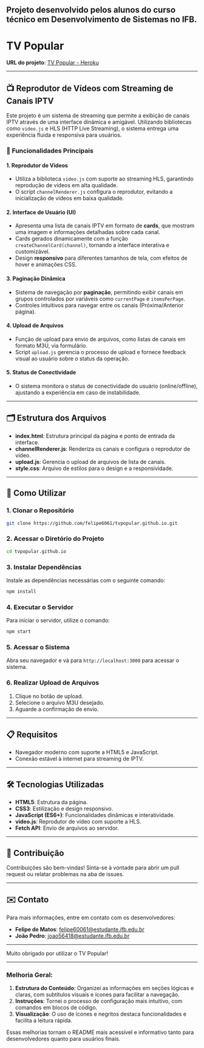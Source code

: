 Projeto desenvolvido pelos alunos do curso técnico em Desenvolvimento de Sistemas no IFB.
---

# TV Popular

**URL do projeto**: [TV Popular - Heroku](https://tvstremingpopular2-3861e9c6feb3.herokuapp.com/)

---

## 📺 Reprodutor de Vídeos com Streaming de Canais IPTV

Este projeto é um sistema de streaming que permite a exibição de canais IPTV através de uma interface dinâmica e amigável. Utilizando bibliotecas como `video.js` e HLS (HTTP Live Streaming), o sistema entrega uma experiência fluida e responsiva para usuários.

### 🚀 Funcionalidades Principais

#### 1. **Reprodutor de Vídeos**
- Utiliza a biblioteca `video.js` com suporte ao streaming HLS, garantindo reprodução de vídeos em alta qualidade.
- O script `channelRenderer.js` configura o reprodutor, evitando a inicialização de vídeos em baixa qualidade.

#### 2. **Interface de Usuário (UI)**
- Apresenta uma lista de canais IPTV em formato de **cards**, que mostram uma imagem e informações detalhadas sobre cada canal.
- Cards gerados dinamicamente com a função `createChannelCard(channel)`, tornando a interface interativa e customizável.
- Design **responsivo** para diferentes tamanhos de tela, com efeitos de hover e animações CSS.

#### 3. **Paginação Dinâmica**
- Sistema de navegação por **paginação**, permitindo exibir canais em grupos controlados por variáveis como `currentPage` e `itemsPerPage`.
- Controles intuitivos para navegar entre os canais (Próxima/Anterior página).

#### 4. **Upload de Arquivos**
- Função de upload para envio de arquivos, como listas de canais em formato M3U, via formulário.
- Script `upload.js` gerencia o processo de upload e fornece feedback visual ao usuário sobre o status da operação.

#### 5. **Status de Conectividade**
- O sistema monitora o status de conectividade do usuário (online/offline), ajustando a experiência em caso de instabilidade.

---

## 🗂️ Estrutura dos Arquivos

- **index.html**: Estrutura principal da página e ponto de entrada da interface.
- **channelRenderer.js**: Renderiza os canais e configura o reprodutor de vídeo.
- **upload.js**: Gerencia o upload de arquivos de lista de canais.
- **style.css**: Arquivo de estilos para o design e a responsividade.

---

## 📖 Como Utilizar

### 1. Clonar o Repositório

```bash
git clone https://github.com/felipe6061/tvpopular.github.io.git
```

### 2. Acessar o Diretório do Projeto

```bash
cd tvpopular.github.io
```

### 3. Instalar Dependências

Instale as dependências necessárias com o seguinte comando:

```bash
npm install
```

### 4. Executar o Servidor

Para iniciar o servidor, utilize o comando:

```bash
npm start
```

### 5. Acessar o Sistema

Abra seu navegador e vá para `http://localhost:3000` para acessar o sistema.

### 6. Realizar Upload de Arquivos

1. Clique no botão de upload.
2. Selecione o arquivo M3U desejado.
3. Aguarde a confirmação de envio.

---

## 📋 Requisitos

- Navegador moderno com suporte a HTML5 e JavaScript.
- Conexão estável à internet para streaming de IPTV.

---

## 🛠️ Tecnologias Utilizadas

- **HTML5**: Estrutura da página.
- **CSS3**: Estilização e design responsivo.
- **JavaScript (ES6+)**: Funcionalidades dinâmicas e interatividade.
- **video.js**: Reprodutor de vídeo com suporte a HLS.
- **Fetch API**: Envio de arquivos ao servidor.

---

## 👥 Contribuição

Contribuições são bem-vindas! Sinta-se à vontade para abrir um pull request ou relatar problemas na aba de issues.

---

## ✉️ Contato

Para mais informações, entre em contato com os desenvolvedores:

- **Felipe de Matos**: felipe60061@estudante.ifb.edu.br
- **João Pedro**: joao56418@estudante.ifb.edu.br

---

Muito obrigado por utilizar o TV Popular!

---

### Melhoria Geral:

1. **Estrutura do Conteúdo**: Organizei as informações em seções lógicas e claras, com subtítulos visuais e ícones para facilitar a navegação.
2. **Instruções**: Tornei o processo de configuração mais intuitivo, com comandos em blocos de código.
3. **Visualização**: O uso de ícones e negritos destaca funcionalidades e facilita a leitura rápida.

Essas melhorias tornam o README mais acessível e informativo tanto para desenvolvedores quanto para usuários finais.
